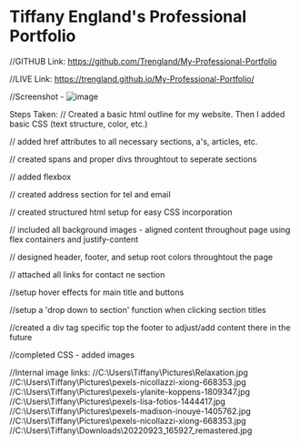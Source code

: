# Tiffany England's Professional Portfolio

//GITHUB Link: https://github.com/Trengland/My-Professional-Portfolio

//LIVE Link: https://trengland.github.io/My-Professional-Portfolio/

//Screenshot - ![image](https://user-images.githubusercontent.com/122329399/221998519-c00d02e4-1b45-4069-aca0-5896bd6a4e0b.png)



Steps Taken:
// Created a basic html outline for my website. Then I added basic CSS (text structure, color, etc.)

// added href attributes to all necessary sections, a's, articles, etc.

// created spans and proper divs throughtout to seperate sections

// added flexbox

// created address section for tel and email

// created structured html setup for easy CSS incorporation

// included all background images - aligned content throughout page using flex containers and justify-content

// designed header, footer, and setup root colors throughtout the page

// attached all links for contact ne section

//setup hover effects for main title and buttons

//setup a 'drop down to section' function when clicking section titles

//created a div tag specific top the footer to adjust/add content there in the future

//completed CSS - added images


//Internal image links:
//C:\Users\Tiffany\Pictures\Relaxation.jpg
//C:\Users\Tiffany\Pictures\pexels-nicollazzi-xiong-668353.jpg
//C:\Users\Tiffany\Pictures\pexels-ylanite-koppens-1809347.jpg
//C:\Users\Tiffany\Pictures\pexels-lisa-fotios-1444417.jpg
//C:\Users\Tiffany\Pictures\pexels-madison-inouye-1405762.jpg
//C:\Users\Tiffany\Pictures\pexels-nicollazzi-xiong-668353.jpg
//C:\Users\Tiffany\Downloads\20220923_165927_remastered.jpg

